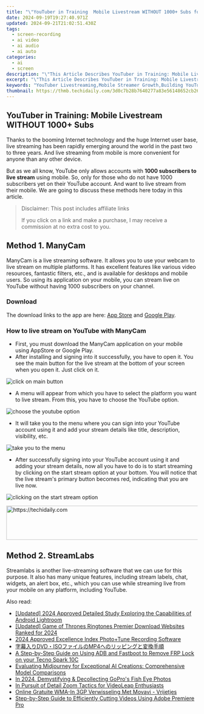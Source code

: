 ```yaml
---
title: "\"YouTuber in Training  Mobile Livestream WITHOUT 1000+ Subs for 2024\""
date: 2024-09-19T19:27:40.971Z
updated: 2024-09-21T21:02:51.430Z
tags: 
  - screen-recording
  - ai video
  - ai audio
  - ai auto
categories: 
  - ai
  - screen
description: "\"This Article Describes YouTuber in Training: Mobile Livestream WITHOUT 1000+ Subs for 2024\""
excerpt: "\"This Article Describes YouTuber in Training: Mobile Livestream WITHOUT 1000+ Subs for 2024\""
keywords: "YouTuber Livestreaming,Mobile Streamer Growth,Building YouTube Presence,Gain Subscribers Tactics,Livestream without Subs,Beginner Streaming Tips,YouTube Channel Boost"
thumbnail: https://thmb.techidaily.com/3d0c7b28b7640277a83e56148652cb264b53fd3e0f61a09c67b9e7dbbff5f451.jpg
---
```


## YouTuber in Training: Mobile Livestream WITHOUT 1000+ Subs

Thanks to the booming Internet technology and the huge Internet user base, live streaming has been rapidly emerging around the world in the past two to three years. And live streaming from mobile is more convenient for anyone than any other device.

But as we all know, YouTube only allows accounts with **1000 subscribers to live stream** using mobile. So, only for those who do not have 1000 subscribers yet on their YouTube account. And want to live stream from their mobile. We are going to discuss these methods here today in this article.

>  Disclaimer: This post includes affiliate links
>
>  If you click on a link and make a purchase, I may receive a commission at no extra cost to you.
>

## Method 1\. ManyCam

ManyCam is a live streaming software. It allows you to use your webcam to live stream on multiple platforms. It has excellent features like various video resources, fantastic filters, etc., and is available for desktops and mobile users. So using its application on your mobile, you can stream live on YouTube without having 1000 subscribers on your channel.

### Download

The download links to the app are here: [App Store](https://apps.apple.com/us/app/manycam/id1112694921?ls=1) and [Google Play](https://play.google.com/store/apps/details?id=com.visicommedia.manycam).

### How to live stream on YouTube with ManyCam

* First, you must download the ManyCam application on your mobile using AppStore or Google Play.
* After installing and signing into it successfully, you have to open it. You see the main button for the live stream at the bottom of your screen when you open it. Just click on it.

![click on main button](https://images.wondershare.com/filmora/article-images/2022/12/live-stream-1.jpg)

* A menu will appear from which you have to select the platform you want to live stream. From this, you have to choose the YouTube option.

![choose the youtube option](https://images.wondershare.com/filmora/article-images/2022/12/live-stream-2.jpg)

* It will take you to the menu where you can sign into your YouTube account using it and add your stream details like title, description, visibility, etc.

![take you to the menu](https://images.wondershare.com/filmora/article-images/2022/12/live-stream-3.jpg)

* After successfully signing into your YouTube account using it and adding your stream details, now all you have to do is to start streaming by clicking on the start stream option at your bottom. You will notice that the live stream's primary button becomes red, indicating that you are live now.

![clicking on the start stream option](https://images.wondershare.com/filmora/article-images/2022/12/live-stream-4.jpg)

<!-- affiliate ads begin -->
<a href="https://ephamedtechinc.pxf.io/c/5597632/2136614/26400" target="_top" id="2136614">
  <img src="//a.impactradius-go.com/display-ad/26400-2136614" border="0" alt="https://techidaily.com" width="728" height="90"/>
</a>
<img height="0" width="0" src="https://ephamedtechinc.pxf.io/i/5597632/2136614/26400" style="position:absolute;visibility:hidden;" border="0" />
<!-- affiliate ads end -->

## Method 2\. StreamLabs

Streamlabs is another live-streaming software that we can use for this purpose. It also has many unique features, including stream labels, chat, widgets, an alert box, etc., which you can use while streaming live from your mobile on any platform, including YouTube.


<ins class="adsbygoogle"
     style="display:block"
     data-ad-format="autorelaxed"
     data-ad-client="ca-pub-7571918770474297"
     data-ad-slot="1223367746"></ins>



<ins class="adsbygoogle"
     style="display:block"
     data-ad-client="ca-pub-7571918770474297"
     data-ad-slot="8358498916"
     data-ad-format="auto"
     data-full-width-responsive="true"></ins>


<span class="atpl-alsoreadstyle">Also read:</span>
<div><ul>
<li><a href="https://fox-info.techidaily.com/updated-2024-approved-detailed-study-exploring-the-capabilities-of-android-lightroom/"><u>[Updated] 2024 Approved Detailed Study Exploring the Capabilities of Android Lightroom</u></a></li>
<li><a href="https://fox-info.techidaily.com/updated-game-of-thrones-ringtones-premier-download-websites-ranked-for-2024/"><u>[Updated] Game of Thrones Ringtones Premier Download Websites Ranked for 2024</u></a></li>
<li><a href="https://some-techniques.techidaily.com/2024-approved-excellence-index-photoplustune-recording-software/"><u>2024 Approved Excellence Index Photo+Tune Recording Software</u></a></li>
<li><a href="https://blog-min.techidaily.com/dvdisomp4/"><u>字幕入りDVD・ISOファイルのMP4へのリッピングと変換手順</u></a></li>
<li><a href="https://bypass-frp.techidaily.com/a-step-by-step-guide-on-using-adb-and-fastboot-to-remove-frp-lock-on-your-tecno-spark-10c-by-drfone-android/"><u>A Step-by-Step Guide on Using ADB and Fastboot to Remove FRP Lock on your Tecno Spark 10C</u></a></li>
<li><a href="https://tech-hub.techidaily.com/evaluating-midjourney-for-exceptional-ai-creations-comprehensive-model-comparisons/"><u>Evaluating Midjourney for Exceptional AI Creations: Comprehensive Model Comparisons</u></a></li>
<li><a href="https://fox-info.techidaily.com/in-2024-demystifying-and-decollecting-gopros-fish-eye-photos/"><u>In 2024, Demystifying & Decollecting GoPro's Fish Eye Photos</u></a></li>
<li><a href="https://fox-access.techidaily.com/in-pursuit-of-detail-zoom-tactics-for-videoleap-enthusiasts/"><u>In Pursuit of Detail Zoom Tactics for VideoLeap Enthusiasts</u></a></li>
<li><a href="https://win11-tips.techidaily.com/online-gratuite-wma-in-3gp-verwisseling-met-movavi-vrijetjes/"><u>Online Gratuite WMA-In 3GP Verwisseling Met Movavi - Vrijetjes</u></a></li>
<li><a href="https://tech-revival.techidaily.com/step-by-step-guide-to-efficiently-cutting-videos-using-adobe-premiere-pro/"><u>Step-by-Step Guide to Efficiently Cutting Videos Using Adobe Premiere Pro</u></a></li>
</ul></div>

